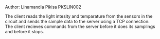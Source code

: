 Author: Linamandla Pikisa PKSLIN002

The client reads the light intesity and temparature from the sensors in the circuit and sends the sample data
to the server using a TCP connection. The client recieves commands from the server before it does its samplings 
and before it stops.


